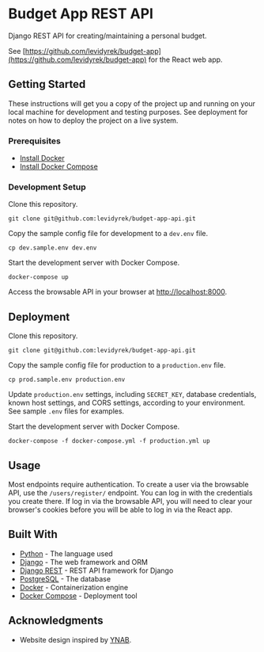 # Budget App REST API

Django REST API for creating/maintaining a personal budget.

See [https://github.com/levidyrek/budget-app](https://github.com/levidyrek/budget-app) for the React web app.

## Getting Started

These instructions will get you a copy of the project up and running on your local machine for development and testing purposes. See deployment for notes on how to deploy the project on a live system.

### Prerequisites

* [Install Docker](https://docs.docker.com/install/)
* [Install Docker Compose](https://docs.docker.com/compose/install/)

### Development Setup

Clone this repository.

```
git clone git@github.com:levidyrek/budget-app-api.git
```

Copy the sample config file for development to a `dev.env` file.

```
cp dev.sample.env dev.env
```

Start the development server with Docker Compose.

```
docker-compose up
```

Access the browsable API in your browser at [http://localhost:8000](http://localhost:8000).


## Deployment

Clone this repository.

```
git clone git@github.com:levidyrek/budget-app-api.git
```

Copy the sample config file for production to a `production.env` file.

```
cp prod.sample.env production.env
```

Update `production.env` settings, including `SECRET_KEY`, database credentials, known host settings, and CORS settings, according to your environment. See sample `.env` files for examples.

Start the development server with Docker Compose.

```
docker-compose -f docker-compose.yml -f production.yml up
```

## Usage

Most endpoints require authentication. To create a user via the browsable API, use the `/users/register/` endpoint. You can log in with the credentials you create there. If log in via the browsable API, you will need to clear your browser's cookies before you will be able to log in via the React app.

## Built With

* [Python](https://www.python.org/) - The language used
* [Django](https://www.djangoproject.com/) - The web framework and ORM
* [Django REST](https://www.django-rest-framework.org/) - REST API framework for Django
* [PostgreSQL](https://www.postgresql.org/) - The database
* [Docker](https://www.docker.com/) - Containerization engine
* [Docker Compose](https://docs.docker.com/compose/) - Deployment tool

## Acknowledgments

* Website design inspired by [YNAB](https://www.youneedabudget.com/).
